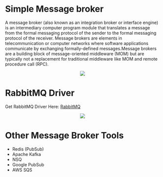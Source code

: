 # **Simple Message broker**
A message broker (also known as an integration broker or interface engine) is an intermediary computer program module that translates a message from the formal messaging protocol of the sender to the formal messaging protocol of the receiver. Message brokers are elements in telecommunication or computer networks where software applications communicate by exchanging formally-defined messages.Message brokers are a building block of message-oriented middleware (MOM) but are typically not a replacement for traditional middleware like MOM and remote procedure call (RPC).

<p align="center"><a href="#"><img src="https://www.cloudamqp.com/img/blog/rabbitmq-beginners-updated.png"></a></p>

# **RabbitMQ Driver**
Get RabbitMQ Driver Here: [RabbitMQ](https://www.rabbitmq.com/download.html)
<p align="center"><a href="#"><img src="https://www.nastel.com/wp-content/uploads/2022/05/rabbitmq.png"></a></p>

# **Other Message Broker Tools**
- Redis (PubSub)
- Apache Kafka
- NSQ
- Google PubSub
- AWS SQS